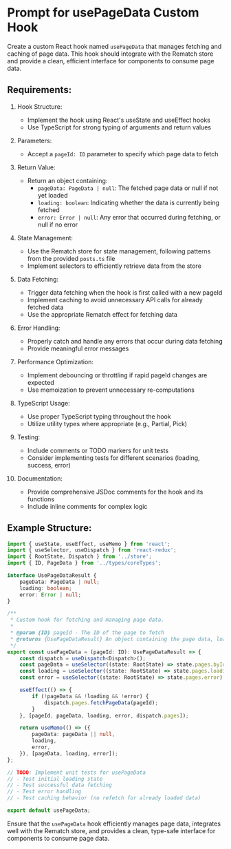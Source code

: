# Prompt for usePageData Custom Hook

Create a custom React hook named `usePageData` that manages fetching and caching of page data. This hook should integrate with the Rematch store and provide a clean, efficient interface for components to consume page data.

## Requirements:

1. Hook Structure:
   - Implement the hook using React's useState and useEffect hooks
   - Use TypeScript for strong typing of arguments and return values

2. Parameters:
   - Accept a `pageId: ID` parameter to specify which page data to fetch

3. Return Value:
   - Return an object containing:
     - `pageData: PageData | null`: The fetched page data or null if not yet loaded
     - `loading: boolean`: Indicating whether the data is currently being fetched
     - `error: Error | null`: Any error that occurred during fetching, or null if no error

4. State Management:
   - Use the Rematch store for state management, following patterns from the provided `posts.ts` file
   - Implement selectors to efficiently retrieve data from the store

5. Data Fetching:
   - Trigger data fetching when the hook is first called with a new pageId
   - Implement caching to avoid unnecessary API calls for already fetched data
   - Use the appropriate Rematch effect for fetching data

6. Error Handling:
   - Properly catch and handle any errors that occur during data fetching
   - Provide meaningful error messages

7. Performance Optimization:
   - Implement debouncing or throttling if rapid pageId changes are expected
   - Use memoization to prevent unnecessary re-computations

8. TypeScript Usage:
   - Use proper TypeScript typing throughout the hook
   - Utilize utility types where appropriate (e.g., Partial, Pick)

9. Testing:
   - Include comments or TODO markers for unit tests
   - Consider implementing tests for different scenarios (loading, success, error)

10. Documentation:
    - Provide comprehensive JSDoc comments for the hook and its functions
    - Include inline comments for complex logic

## Example Structure:

```typescript
import { useState, useEffect, useMemo } from 'react';
import { useSelector, useDispatch } from 'react-redux';
import { RootState, Dispatch } from '../store';
import { ID, PageData } from '../types/coreTypes';

interface UsePageDataResult {
    pageData: PageData | null;
    loading: boolean;
    error: Error | null;
}

/**
 * Custom hook for fetching and managing page data.
 *
 * @param {ID} pageId - The ID of the page to fetch
 * @returns {UsePageDataResult} An object containing the page data, loading state, and any errors
 */
export const usePageData = (pageId: ID): UsePageDataResult => {
    const dispatch = useDispatch<Dispatch>();
    const pageData = useSelector((state: RootState) => state.pages.byId[pageId]);
    const loading = useSelector((state: RootState) => state.pages.loading);
    const error = useSelector((state: RootState) => state.pages.error);

    useEffect(() => {
        if (!pageData && !loading && !error) {
            dispatch.pages.fetchPageData(pageId);
        }
    }, [pageId, pageData, loading, error, dispatch.pages]);

    return useMemo(() => ({
        pageData: pageData || null,
        loading,
        error,
    }), [pageData, loading, error]);
};

// TODO: Implement unit tests for usePageData
// - Test initial loading state
// - Test successful data fetching
// - Test error handling
// - Test caching behavior (no refetch for already loaded data)

export default usePageData;
```

Ensure that the `usePageData` hook efficiently manages page data, integrates well with the Rematch store, and provides a clean, type-safe interface for components to consume page data.